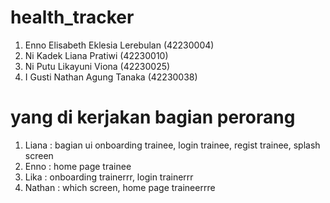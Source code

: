 # health_tracker

1. Enno Elisabeth Eklesia Lerebulan (42230004)
2. Ni Kadek Liana Pratiwi (42230010)
3. Ni Putu Likayuni Viona (42230025)
4. I Gusti Nathan Agung Tanaka (42230038)

# yang di kerjakan bagian perorang

1. Liana : bagian ui onboarding trainee, login trainee, regist trainee, splash screen
2. Enno : home page trainee
3. Lika : onboarding trainerrr, login trainerrr
4. Nathan : which screen, home page traineerrre

